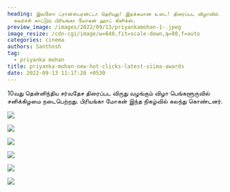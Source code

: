 ```yaml
---
heading: இவளோ ட்ரான்ஸ்பரன்ட்டா தெரியுது! இறக்கமான உடை! திரைப்பட விழாவில்
  கவர்ச்சி காட்டும் பிரியங்கா மோகன் ஹாட் கிளிக்ஸ்.
preview_image: /images/2022/09/13/priyankamohan-1-.jpeg
image_resize: /cdn-cgi/image/w=640,fit=scale-down,q=80,f=auto
categories: cinema
authors: Santhosh
tag:
  - priyanka mohan
title: priyanka-mohan-new-hot-clicks-latest-siima-awards
date: 2022-09-13 11:17:20 +0530
---
```

10வது தென்னிந்திய சர்வதேச திரைப்பட விருது வழங்கும் விழா பெங்களூருவில் சனிக்கிழமை நடைபெற்றது. பிரியங்கா மோகன் இந்த நிகழ்வில் கலந்து கொண்டனர்.

![](/images/2022/09/13/priyanka-mohan-new-hot-clicks-latest-siima-awards.jpeg)

![](/images/2022/09/13/priyanka-mohan-new-hot-clicks-latest-siima-awards2.jpeg)

![](/images/2022/09/13/priyanka-mohan-new-hot-clicks-latest-siima-awards6.jpeg)

![](/images/2022/09/13/priyanka-mohan-new-hot-clicks-latest-siima-awards8.jpeg)

![](/images/2022/09/13/priyanka-mohan-new-hot-clicks-latest-siima-awards44.jpeg)

![](/images/2022/09/13/priyanka-mohan-new-hot-clicks-latest-siima-awards66.jpeg)